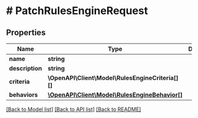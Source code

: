 # # PatchRulesEngineRequest

## Properties

Name | Type | Description | Notes
------------ | ------------- | ------------- | -------------
**name** | **string** |  | [optional]
**description** | **string** |  | [optional]
**criteria** | **\OpenAPI\Client\Model\RulesEngineCriteria[][]** |  | [optional]
**behaviors** | [**\OpenAPI\Client\Model\RulesEngineBehavior[]**](RulesEngineBehavior.md) |  | [optional]

[[Back to Model list]](../../README.md#models) [[Back to API list]](../../README.md#endpoints) [[Back to README]](../../README.md)
